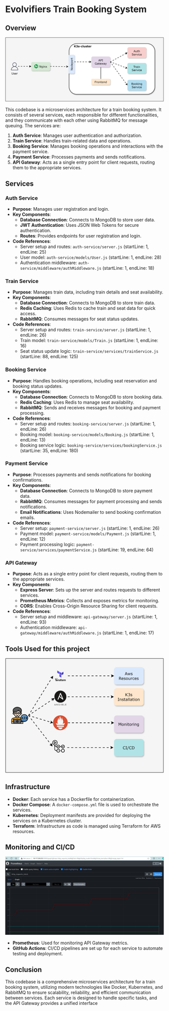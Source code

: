 
# Evolvifiers Train Booking System

## Overview

![alt text](./images/Evolvifiers.drawio.svg)

This codebase is a microservices architecture for a train booking system. It consists of several services, each responsible for different functionalities, and they communicate with each other using RabbitMQ for message queuing. The services are:

1. **Auth Service**: Manages user authentication and authorization.
2. **Train Service**: Handles train-related data and operations.
3. **Booking Service**: Manages booking operations and interactions with the payment service.
4. **Payment Service**: Processes payments and sends notifications.
5. **API Gateway**: Acts as a single entry point for client requests, routing them to the appropriate services.

## Services

### Auth Service

- **Purpose**: Manages user registration and login.
- **Key Components**:
  - **Database Connection**: Connects to MongoDB to store user data.
  - **JWT Authentication**: Uses JSON Web Tokens for secure authentication.
  - **Routes**: Provides endpoints for user registration and login.
- **Code References**:
  - Server setup and routes: `auth-service/server.js` (startLine: 1, endLine: 25)
  - User model: `auth-service/models/User.js` (startLine: 1, endLine: 28)
  - Authentication middleware: `auth-service/middleware/authMiddleware.js` (startLine: 1, endLine: 18)

### Train Service

- **Purpose**: Manages train data, including train details and seat availability.
- **Key Components**:
  - **Database Connection**: Connects to MongoDB to store train data.
  - **Redis Caching**: Uses Redis to cache train and seat data for quick access.
  - **RabbitMQ**: Consumes messages for seat status updates.
- **Code References**:
  - Server setup and routes: `train-service/server.js` (startLine: 1, endLine: 26)
  - Train model: `train-service/models/Train.js` (startLine: 1, endLine: 16)
  - Seat status update logic: `train-service/services/trainService.js` (startLine: 88, endLine: 125)

### Booking Service

- **Purpose**: Handles booking operations, including seat reservation and booking status updates.
- **Key Components**:
  - **Database Connection**: Connects to MongoDB to store booking data.
  - **Redis Caching**: Uses Redis to manage seat availability.
  - **RabbitMQ**: Sends and receives messages for booking and payment processing.
- **Code References**:
  - Server setup and routes: `booking-service/server.js` (startLine: 1, endLine: 26)
  - Booking model: `booking-service/models/Booking.js` (startLine: 1, endLine: 13)
  - Booking service logic: `booking-service/services/bookingService.js` (startLine: 35, endLine: 180)

### Payment Service

- **Purpose**: Processes payments and sends notifications for booking confirmations.
- **Key Components**:
  - **Database Connection**: Connects to MongoDB to store payment data.
  - **RabbitMQ**: Consumes messages for payment processing and sends notifications.
  - **Email Notifications**: Uses Nodemailer to send booking confirmation emails.
- **Code References**:
  - Server setup: `payment-service/server.js` (startLine: 1, endLine: 26)
  - Payment model: `payment-service/models/Payment.js` (startLine: 1, endLine: 12)
  - Payment processing logic: `payment-service/services/paymentService.js` (startLine: 19, endLine: 64)

### API Gateway

- **Purpose**: Acts as a single entry point for client requests, routing them to the appropriate services.
- **Key Components**:
  - **Express Server**: Sets up the server and routes requests to different services.
  - **Prometheus Metrics**: Collects and exposes metrics for monitoring.
  - **CORS**: Enables Cross-Origin Resource Sharing for client requests.
- **Code References**:
  - Server setup and middleware: `api-gateway/server.js` (startLine: 1, endLine: 93)
  - Authentication middleware: `api-gateway/middleware/authMiddleware.js` (startLine: 1, endLine: 17)

## Tools Used for this project

![alt text](./images/Evolvifiers.drawio%20(1).svg)

## Infrastructure

- **Docker**: Each service has a Dockerfile for containerization.
- **Docker Compose**: A `docker-compose.yml` file is used to orchestrate the services.
- **Kubernetes**: Deployment manifests are provided for deploying the services on a Kubernetes cluster.
- **Terraform**: Infrastructure as code is managed using Terraform for AWS resources.

## Monitoring and CI/CD

![alt text](./images/WhatsApp%20Image%202024-10-25%20at%209.10.15%20AM.jpeg)

- **Prometheus**: Used for monitoring API Gateway metrics.
- **GitHub Actions**: CI/CD pipelines are set up for each service to automate testing and deployment.

## Conclusion

This codebase is a comprehensive microservices architecture for a train booking system, utilizing modern technologies like Docker, Kubernetes, and RabbitMQ to ensure scalability, reliability, and efficient communication between services. Each service is designed to handle specific tasks, and the API Gateway provides a unified interface